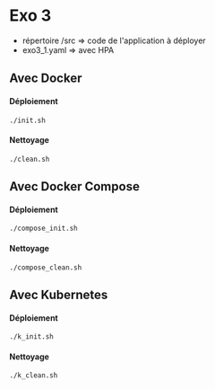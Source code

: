 # Exo 3
* répertoire /src => code de l'application à déployer
* exo3_1.yaml => avec HPA
## Avec Docker
#### Déploiement
```
./init.sh
```
#### Nettoyage
```
./clean.sh
```
## Avec Docker Compose
#### Déploiement
```
./compose_init.sh
```
#### Nettoyage
```
./compose_clean.sh
```
## Avec Kubernetes
#### Déploiement
```
./k_init.sh
```
#### Nettoyage
```
./k_clean.sh
```